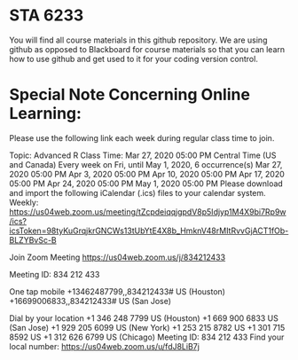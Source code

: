# STA 6233

You will find all course materials in this github repository. We are using github as opposed to Blackboard for course materials so that you can learn how to use github and get used to it for your coding version control.

# Special Note Concerning Online Learning:

Please use the following link each week during regular class time to join.

Topic: Advanced R Class
Time: Mar 27, 2020 05:00 PM Central Time (US and Canada)
        Every week on Fri, until May 1, 2020, 6 occurrence(s)
        Mar 27, 2020 05:00 PM
        Apr 3, 2020 05:00 PM
        Apr 10, 2020 05:00 PM
        Apr 17, 2020 05:00 PM
        Apr 24, 2020 05:00 PM
        May 1, 2020 05:00 PM
Please download and import the following iCalendar (.ics) files to your calendar system.
Weekly: https://us04web.zoom.us/meeting/tZcpdeiqqjgpdV8p5Idjyp1M4X9bi7Rp9w/ics?icsToken=98tyKuGrqjkrGNCWs13tUbYtE4X8b_HmknV48rMItRvvGjACT1fOb-BLZYBvSc-B

Join Zoom Meeting
https://us04web.zoom.us/j/834212433 

Meeting ID: 834 212 433

One tap mobile
+13462487799,,834212433# US (Houston)
+16699006833,,834212433# US (San Jose)

Dial by your location
        +1 346 248 7799 US (Houston)
        +1 669 900 6833 US (San Jose)
        +1 929 205 6099 US (New York)
        +1 253 215 8782 US
        +1 301 715 8592 US
        +1 312 626 6799 US (Chicago)
Meeting ID: 834 212 433
Find your local number: https://us04web.zoom.us/u/fdJ8LiB7j



